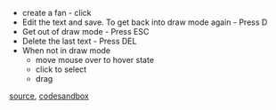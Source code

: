 -   create a fan - click
-   Edit the text and save. To get back into draw mode again - Press D
-   Get out of draw mode - Press ESC
-   Delete the last text - Press DEL
-   When not in draw mode
    -   move mouse over to hover state
    -   click to select
    -   drag

[source](https://github.com/kossidts/react-stockcharts/blob/master/docs/lib/charts/CandleStickChartWithText.js), [codesandbox](https://codesandbox.io/s/github/rrag/react-stockcharts-examples2/tree/master/examples/CandleStickChartWithText)
